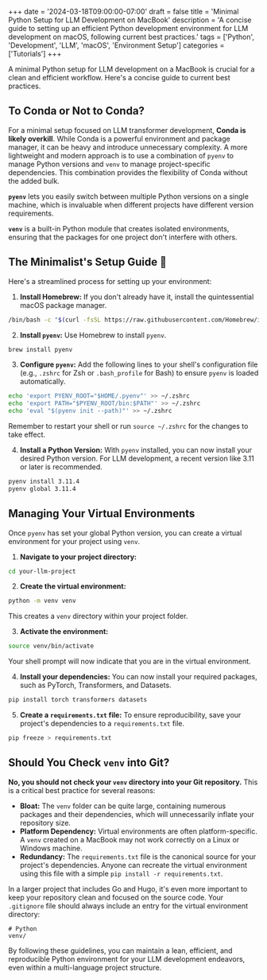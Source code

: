 +++
date = '2024-03-18T09:00:00-07:00'
draft = false
title = 'Minimal Python Setup for LLM Development on MacBook'
description = 'A concise guide to setting up an efficient Python development environment for LLM development on macOS, following current best practices.'
tags = ['Python', 'Development', 'LLM', 'macOS', 'Environment Setup']
categories = ['Tutorials']
+++

A minimal Python setup for LLM development on a MacBook is crucial for a clean and efficient workflow. Here's a concise guide to current best practices.

## To Conda or Not to Conda?

For a minimal setup focused on LLM transformer development, **Conda is likely overkill**. While Conda is a powerful environment and package manager, it can be heavy and introduce unnecessary complexity. A more lightweight and modern approach is to use a combination of `pyenv` to manage Python versions and `venv` to manage project-specific dependencies. This combination provides the flexibility of Conda without the added bulk.

**`pyenv`** lets you easily switch between multiple Python versions on a single machine, which is invaluable when different projects have different version requirements.

**`venv`** is a built-in Python module that creates isolated environments, ensuring that the packages for one project don't interfere with others.

## The Minimalist's Setup Guide 🚀

Here's a streamlined process for setting up your environment:

1. **Install Homebrew:** If you don't already have it, install the quintessential macOS package manager.

```bash
/bin/bash -c "$(curl -fsSL https://raw.githubusercontent.com/Homebrew/install/HEAD/install.sh)"
```

2. **Install `pyenv`:** Use Homebrew to install `pyenv`.

```bash
brew install pyenv
```

3. **Configure `pyenv`:** Add the following lines to your shell's configuration file (e.g., `.zshrc` for Zsh or `.bash_profile` for Bash) to ensure `pyenv` is loaded automatically.

```bash
echo 'export PYENV_ROOT="$HOME/.pyenv"' >> ~/.zshrc
echo 'export PATH="$PYENV_ROOT/bin:$PATH"' >> ~/.zshrc
echo 'eval "$(pyenv init --path)"' >> ~/.zshrc
```

Remember to restart your shell or run `source ~/.zshrc` for the changes to take effect.

4. **Install a Python Version:** With `pyenv` installed, you can now install your desired Python version. For LLM development, a recent version like 3.11 or later is recommended.

```bash
pyenv install 3.11.4
pyenv global 3.11.4
```

## Managing Your Virtual Environments

Once `pyenv` has set your global Python version, you can create a virtual environment for your project using `venv`.

1. **Navigate to your project directory:**

```bash
cd your-llm-project
```

2. **Create the virtual environment:**

```bash
python -m venv venv
```

This creates a `venv` directory within your project folder.

3. **Activate the environment:**

```bash
source venv/bin/activate
```

Your shell prompt will now indicate that you are in the virtual environment.

4. **Install your dependencies:** You can now install your required packages, such as PyTorch, Transformers, and Datasets.

```bash
pip install torch transformers datasets
```

5. **Create a `requirements.txt` file:** To ensure reproducibility, save your project's dependencies to a `requirements.txt` file.

```bash
pip freeze > requirements.txt
```

## Should You Check `venv` into Git?

**No, you should not check your `venv` directory into your Git repository.** This is a critical best practice for several reasons:

- **Bloat:** The `venv` folder can be quite large, containing numerous packages and their dependencies, which will unnecessarily inflate your repository size.
- **Platform Dependency:** Virtual environments are often platform-specific. A `venv` created on a MacBook may not work correctly on a Linux or Windows machine.
- **Redundancy:** The `requirements.txt` file is the canonical source for your project's dependencies. Anyone can recreate the virtual environment using this file with a simple `pip install -r requirements.txt`.

In a larger project that includes Go and Hugo, it's even more important to keep your repository clean and focused on the source code. Your `.gitignore` file should always include an entry for the virtual environment directory:

```gitignore
# Python
venv/
```

By following these guidelines, you can maintain a lean, efficient, and reproducible Python environment for your LLM development endeavors, even within a multi-language project structure.
